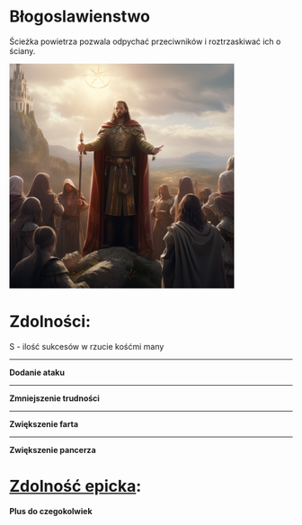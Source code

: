 # Błogoslawienstwo

Ścieżka powietrza pozwala odpychać przeciwników i roztrzaskiwać ich o ściany.

<img src="imgs/blogoslawienstwo.png" width="400">

# Zdolności:

S - ilość sukcesów w rzucie kośćmi many

___

**Dodanie ataku**

___

**Zmniejszenie trudności**

___

**Zwiększenie farta**

___

**Zwiększenie pancerza**

# [Zdolność epicka](/docs/zdolnosc-epicka.md):

**Plus do czegokolwiek**
